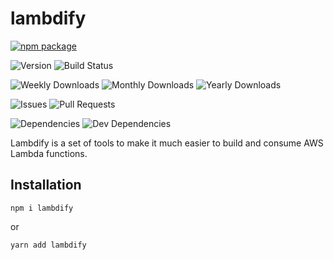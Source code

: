 # lambdify

[![npm package](https://nodei.co/npm/lambdify.png?downloads=true&downloadRank=true&stars=true)](https://nodei.co/npm/lambdify/)

![Version](https://img.shields.io/npm/v/lambdify.svg) ![Build Status](	https://img.shields.io/travis/Prefinem/lambdify.svg)

![Weekly Downloads](https://img.shields.io/npm/dw/lambdify.svg) ![Monthly Downloads](https://img.shields.io/npm/dm/lambdify.svg) ![Yearly Downloads](https://img.shields.io/npm/dy/lambdify.svg)

![Issues](https://img.shields.io/github/issues/Prefinem/lambdify.svg) ![Pull Requests](https://img.shields.io/github/issues-pr/Prefinem/lambdify.svg)

![Dependencies](https://img.shields.io/david/Prefinem/lambdify.svg) ![Dev Dependencies](https://img.shields.io/david/dev/Prefinem/lambdify.svg)

Lambdify is a set of tools to make it much easier to build and consume AWS Lambda functions.

## Installation

    npm i lambdify

or

    yarn add lambdify
